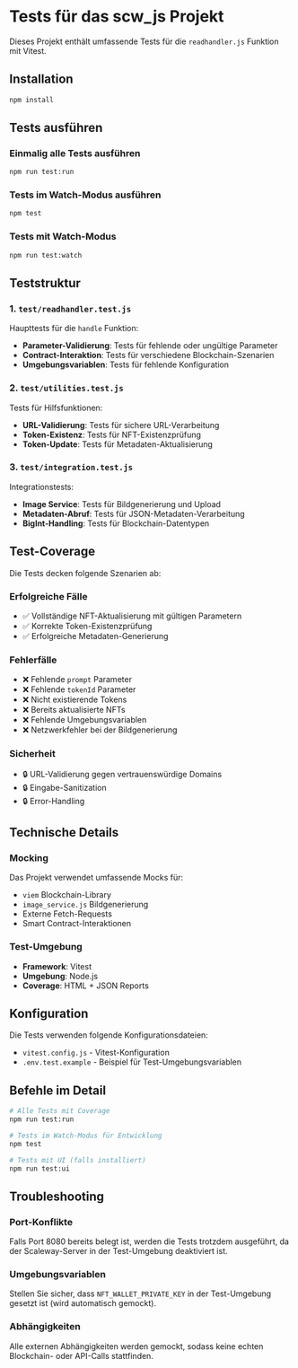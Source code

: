 # Tests für das scw_js Projekt

Dieses Projekt enthält umfassende Tests für die `readhandler.js` Funktion mit Vitest.

## Installation

```bash
npm install
```

## Tests ausführen

### Einmalig alle Tests ausführen
```bash
npm run test:run
```

### Tests im Watch-Modus ausführen
```bash
npm test
```

### Tests mit Watch-Modus
```bash
npm run test:watch
```

## Teststruktur

### 1. `test/readhandler.test.js`
Haupttests für die `handle` Funktion:
- **Parameter-Validierung**: Tests für fehlende oder ungültige Parameter
- **Contract-Interaktion**: Tests für verschiedene Blockchain-Szenarien
- **Umgebungsvariablen**: Tests für fehlende Konfiguration

### 2. `test/utilities.test.js`
Tests für Hilfsfunktionen:
- **URL-Validierung**: Tests für sichere URL-Verarbeitung
- **Token-Existenz**: Tests für NFT-Existenzprüfung
- **Token-Update**: Tests für Metadaten-Aktualisierung

### 3. `test/integration.test.js`
Integrationstests:
- **Image Service**: Tests für Bildgenerierung und Upload
- **Metadaten-Abruf**: Tests für JSON-Metadaten-Verarbeitung
- **BigInt-Handling**: Tests für Blockchain-Datentypen

## Test-Coverage

Die Tests decken folgende Szenarien ab:

### Erfolgreiche Fälle
- ✅ Vollständige NFT-Aktualisierung mit gültigen Parametern
- ✅ Korrekte Token-Existenzprüfung
- ✅ Erfolgreiche Metadaten-Generierung

### Fehlerfälle
- ❌ Fehlende `prompt` Parameter
- ❌ Fehlende `tokenId` Parameter
- ❌ Nicht existierende Tokens
- ❌ Bereits aktualisierte NFTs
- ❌ Fehlende Umgebungsvariablen
- ❌ Netzwerkfehler bei der Bildgenerierung

### Sicherheit
- 🔒 URL-Validierung gegen vertrauenswürdige Domains
- 🔒 Eingabe-Sanitization
- 🔒 Error-Handling

## Technische Details

### Mocking
Das Projekt verwendet umfassende Mocks für:
- `viem` Blockchain-Library
- `image_service.js` Bildgenerierung
- Externe Fetch-Requests
- Smart Contract-Interaktionen

### Test-Umgebung
- **Framework**: Vitest
- **Umgebung**: Node.js
- **Coverage**: HTML + JSON Reports

## Konfiguration

Die Tests verwenden folgende Konfigurationsdateien:
- `vitest.config.js` - Vitest-Konfiguration
- `.env.test.example` - Beispiel für Test-Umgebungsvariablen

## Befehle im Detail

```bash
# Alle Tests mit Coverage
npm run test:run

# Tests im Watch-Modus für Entwicklung
npm test

# Tests mit UI (falls installiert)
npm run test:ui
```

## Troubleshooting

### Port-Konflikte
Falls Port 8080 bereits belegt ist, werden die Tests trotzdem ausgeführt, da der Scaleway-Server in der Test-Umgebung deaktiviert ist.

### Umgebungsvariablen
Stellen Sie sicher, dass `NFT_WALLET_PRIVATE_KEY` in der Test-Umgebung gesetzt ist (wird automatisch gemockt).

### Abhängigkeiten
Alle externen Abhängigkeiten werden gemockt, sodass keine echten Blockchain- oder API-Calls stattfinden.
